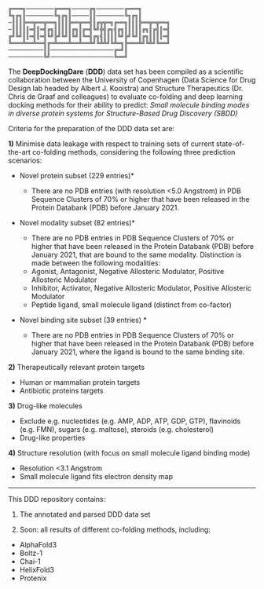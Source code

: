 ```                                                                                                   
╔═══╗────────╔═══╗─────╔╗────────╔═══╗
╚╗╔╗║────────╚╗╔╗║─────║║────────╚╗╔╗║
─║║║╠══╦══╦══╗║║║╠══╦══╣║╔╦╦═╗╔══╗║║║╠══╦═╦══╗
─║║║║║═╣║═╣╔╗║║║║║╔╗║╔═╣╚╝╬╣╔╗╣╔╗║║║║║╔╗║╔╣║═╣
╔╝╚╝║║═╣║═╣╚╝╠╝╚╝║╚╝║╚═╣╔╗╣║║║║╚╝╠╝╚╝║╔╗║║║║═╣
╚═══╩══╩══╣╔═╩═══╩══╩══╩╝╚╩╩╝╚╩═╗╠═══╩╝╚╩╝╚══╝
──────────║║──────────────────╔═╝║
──────────╚╝──────────────────╚══╝
```

The **DeepDockingDare** (**DDD**) data set has been compiled as a scientific collaboration between the University of Copenhagen (Data Science for Drug Design lab headed by Albert J. Kooistra) and Structure Therapeutics (Dr. Chris de Graaf and colleagues) to evaluate co-folding and deep learning docking methods for their ability to predict:
*Small molecule binding modes in diverse protein systems for Structure-Based Drug Discovery (SBDD)*

Criteria for the preparation of the DDD data set are:

**1)** Minimise data leakage with respect to training sets of current state-of-the-art co-folding methods, considering the following three prediction scenarios:

* Novel protein subset (229 entries)*
	- There are no PDB entries (with resolution <5.0 Angstrom) in PDB Sequence Clusters of 70% or higher that have been released in the Protein Databank (PDB) before January 2021.


* Novel modality subset (82 entries)*
	- There are no PDB entries in PDB Sequence Clusters of 70% or higher that have been released in the Protein Databank (PDB) before January 2021, that are bound to the same modality.
Distinction is made between the following modalities:
	- Agonist,  Antagonist, Negative Allosteric Modulator, Positive Allosteric Modulator
	- Inhibitor, Activator, Negative Allosteric Modulator, Positive Allosteric Modulator
	- Peptide ligand, small molecule ligand (distinct from co-factor)


* Novel binding site subset (39 entries) *
	- There are no PDB entries in PDB Sequence Clusters of 70% or higher that have been released in the Protein Databank (PDB) before January 2021, where the ligand is bound to the same binding site.



**2)** Therapeutically relevant protein targets
- Human or mammalian protein targets
-  Antibiotic proteins targets

**3)** Drug-like molecules
- Exclude e.g. nucleotides (e.g. AMP, ADP, ATP, GDP, GTP), flavinoids (e.g. FMN), sugars (e.g. maltose), steroids (e.g. cholesterol)
- Drug-like properties

**4)** Structure resolution (with focus on small molecule ligand binding mode)
- Resolution <3.1 Angstrom
- Small molecule ligand fits electron density map

____________________________

This DDD repository contains:

1) The annotated and parsed DDD data set

2) Soon: all results of different co-folding methods, including:

* AlphaFold3
* Boltz-1
* Chai-1
* HelixFold3
* Protenix
